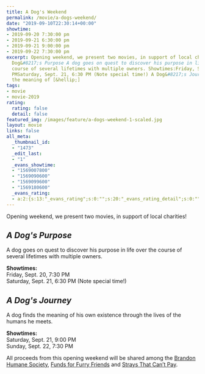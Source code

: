 ```yaml
---
title: A Dog's Weekend
permalink: /movie/a-dogs-weekend/
date: "2019-09-10T22:30:14+00:00"
showtime:
- 2019-09-20 7:30:00 pm
- 2019-09-21 6:30:00 pm
- 2019-09-21 9:00:00 pm
- 2019-09-22 7:30:00 pm
excerpt: Opening weekend, we present two movies, in support of local charities! A
  Dog&#8217;s Purpose A dog goes on quest to discover his purpose in life over the
  course of several lifetimes with multiple owners. Showtimes:Friday, Sept. 20, 7:30
  PMSaturday, Sept. 21, 6:30 PM (Note special time!) A Dog&#8217;s Journey A dog finds
  the meaning of [&hellip;]
tags:
- movie
- movie-2019
rating:
  rating: false
  detail: false
featured_img: /images/feature/a-dogs-weekend-1-scaled.jpg
layout: movie
links: false
all_meta:
  _thumbnail_id:
  - "1473"
  _edit_last:
  - "1"
  _evans_showtime:
  - "1569007800"
  - "1569090600"
  - "1569099600"
  - "1569180600"
  _evans_rating:
  - a:2:{s:13:"_evans_rating";s:0:"";s:20:"_evans_rating_detail";s:0:"";}
---
```


Opening weekend, we present two movies, in support of local charities!

## *A Dog's Purpose*

A dog goes on quest to discover his purpose in life over the course of several lifetimes with multiple owners.

**Showtimes:**  
Friday, Sept. 20, 7:30 PM  
Saturday, Sept. 21, 6:30 PM (Note special time!)

## *A Dog's Journey*

A dog finds the meaning of his own existence through the lives of the humans he meets.

**Showtimes:**  
Saturday, Sept. 21, 9:00 PM  
Sunday, Sept. 22, 7:30 PM

All proceeds from this opening weekend will be shared among the [Brandon Humane Society](https://www.brandonhumanesociety.ca/), [Funds for Furry Friends](https://www.fundsfurfriends.com/) and [Strays That Can’t Pay](https://www.facebook.com/StraysThatCantPay/).